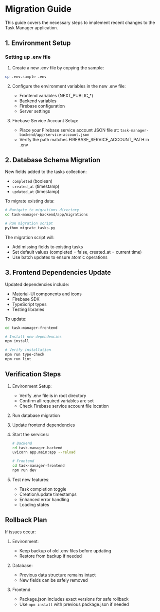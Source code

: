 # Migration Guide

This guide covers the necessary steps to implement recent changes to the Task Manager application.

## 1. Environment Setup

### Setting up .env file

1. Create a new .env file by copying the sample:
```bash
cp .env.sample .env
```

2. Configure the environment variables in the new .env file:
   - Frontend variables (NEXT_PUBLIC_*)
   - Backend variables
   - Firebase configuration
   - Server settings

3. Firebase Service Account Setup:
   - Place your Firebase service account JSON file at:
     `task-manager-backend/app/service-account.json`
   - Verify the path matches FIREBASE_SERVICE_ACCOUNT_PATH in .env

## 2. Database Schema Migration

New fields added to the tasks collection:
- `completed` (boolean)
- `created_at` (timestamp)
- `updated_at` (timestamp)

To migrate existing data:

```bash
# Navigate to migrations directory
cd task-manager-backend/app/migrations

# Run migration script
python migrate_tasks.py
```

The migration script will:
- Add missing fields to existing tasks
- Set default values (completed = false, created_at = current time)
- Use batch updates to ensure atomic operations

## 3. Frontend Dependencies Update

Updated dependencies include:
- Material-UI components and icons
- Firebase SDK
- TypeScript types
- Testing libraries

To update:

```bash
cd task-manager-frontend

# Install new dependencies
npm install

# Verify installation
npm run type-check
npm run lint
```

## Verification Steps

1. Environment Setup:
   - Verify .env file is in root directory
   - Confirm all required variables are set
   - Check Firebase service account file location

2. Run database migration
3. Update frontend dependencies
4. Start the services:
   ```bash
   # Backend
   cd task-manager-backend
   uvicorn app.main:app --reload

   # Frontend
   cd task-manager-frontend
   npm run dev
   ```
5. Test new features:
   - Task completion toggle
   - Creation/update timestamps
   - Enhanced error handling
   - Loading states

## Rollback Plan

If issues occur:

1. Environment: 
   - Keep backup of old .env files before updating
   - Restore from backup if needed

2. Database: 
   - Previous data structure remains intact
   - New fields can be safely removed

3. Frontend: 
   - Package.json includes exact versions for safe rollback
   - Use `npm install` with previous package.json if needed
